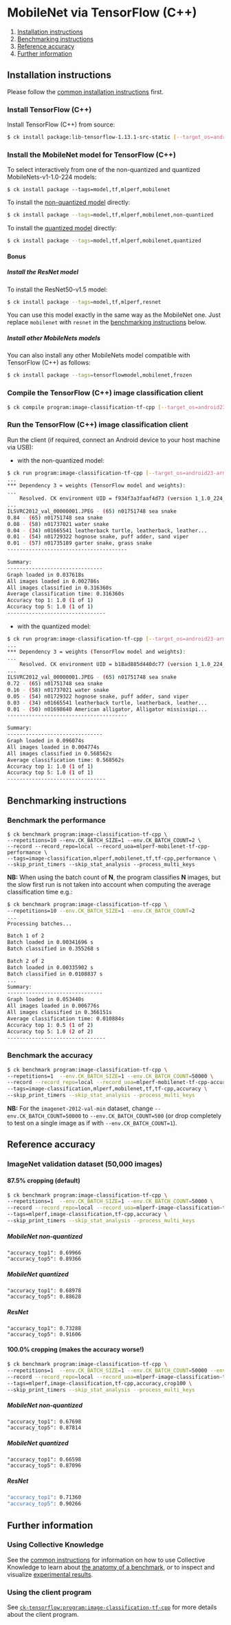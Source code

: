 # MobileNet via TensorFlow (C++)

1. [Installation instructions](#installation)
2. [Benchmarking instructions](#benchmarking)
3. [Reference accuracy](#accuracy)
4. [Further information](#further-info)

<a name="installation"></a>
## Installation instructions

Please follow the [common installation instructions](../README.md#installation) first.

### Install TensorFlow (C++)

Install TensorFlow (C++) from source:
```bash
$ ck install package:lib-tensorflow-1.13.1-src-static [--target_os=android23-arm64]
```

### Install the MobileNet model for TensorFlow (C++)

To select interactively from one of the non-quantized and quantized MobileNets-v1-1.0-224 models:
```
$ ck install package --tags=model,tf,mlperf,mobilenet
```

To install the [non-quantized model](https://zenodo.org/record/2269307/files/mobilenet_v1_1.0_224.tgz) directly:
```bash
$ ck install package --tags=model,tf,mlperf,mobilenet,non-quantized
```

To install the [quantized model](http://download.tensorflow.org/models/mobilenet_v1_2018_08_02/mobilenet_v1_1.0_224_quant.tgz) directly:
```bash
$ ck install package --tags=model,tf,mlperf,mobilenet,quantized
```

#### Bonus

##### Install the ResNet model

To install the ResNet50-v1.5 model:
```bash
$ ck install package --tags=model,tf,mlperf,resnet
```
You can use this model exactly in the same way as the MobileNet one.
Just replace `mobilenet` with `resnet` in the [benchmarking instructions](#benchmarking) below.

##### Install other MobileNets models

You can also install any other MobileNets model compatible with TensorFlow (C++) as follows:
```bash
$ ck install package --tags=tensorflowmodel,mobilenet,frozen
```

### Compile the TensorFlow (C++) image classification client
```bash
$ ck compile program:image-classification-tf-cpp [--target_os=android23-arm64]
```

### Run the TensorFlow (C++) image classification client

Run the client (if required, connect an Android device to your host machine via USB):

- with the non-quantized model:
```bash
$ ck run program:image-classification-tf-cpp [--target_os=android23-arm64]
...
*** Dependency 3 = weights (TensorFlow model and weights):
...
    Resolved. CK environment UID = f934f3a3faaf4d73 (version 1_1.0_224_2018_02_22)
...
ILSVRC2012_val_00000001.JPEG - (65) n01751748 sea snake
0.84 - (65) n01751748 sea snake
0.08 - (58) n01737021 water snake
0.04 - (34) n01665541 leatherback turtle, leatherback, leather...
0.01 - (54) n01729322 hognose snake, puff adder, sand viper
0.01 - (57) n01735189 garter snake, grass snake
---------------------------------------

Summary:
-------------------------------
Graph loaded in 0.037618s
All images loaded in 0.002786s
All images classified in 0.316360s
Average classification time: 0.316360s
Accuracy top 1: 1.0 (1 of 1)
Accuracy top 5: 1.0 (1 of 1)
--------------------------------
```

- with the quantized model:
```bash
$ ck run program:image-classification-tf-cpp [--target_os=android23-arm64]
...
*** Dependency 3 = weights (TensorFlow model and weights):
...
    Resolved. CK environment UID = b18ad885d440dc77 (version 1_1.0_224_quant_2018_08_02)
...
ILSVRC2012_val_00000001.JPEG - (65) n01751748 sea snake
0.72 - (65) n01751748 sea snake
0.16 - (58) n01737021 water snake
0.05 - (54) n01729322 hognose snake, puff adder, sand viper
0.03 - (34) n01665541 leatherback turtle, leatherback, leather...
0.01 - (50) n01698640 American alligator, Alligator mississipi...
---------------------------------------

Summary:
-------------------------------
Graph loaded in 0.096074s
All images loaded in 0.004774s
All images classified in 0.568562s
Average classification time: 0.568562s
Accuracy top 1: 1.0 (1 of 1)
Accuracy top 5: 1.0 (1 of 1)
--------------------------------
```

<a name="benchmarking"></a>
## Benchmarking instructions

### Benchmark the performance
```
$ ck benchmark program:image-classification-tf-cpp \
--repetitions=10 --env.CK_BATCH_SIZE=1 --env.CK_BATCH_COUNT=2 \
--record --record_repo=local --record_uoa=mlperf-mobilenet-tf-cpp-performance \
--tags=image-classification,mlperf,mobilenet,tf,tf-cpp,performance \
--skip_print_timers --skip_stat_analysis --process_multi_keys
```

**NB:** When using the batch count of **N**, the program classifies **N** images, but
the slow first run is not taken into account when computing the average
classification time e.g.:
```bash
$ ck benchmark program:image-classification-tf-cpp \
--repetitions=10 --env.CK_BATCH_SIZE=1 --env.CK_BATCH_COUNT=2
...
Processing batches...

Batch 1 of 2
Batch loaded in 0.00341696 s
Batch classified in 0.355268 s

Batch 2 of 2
Batch loaded in 0.00335902 s
Batch classified in 0.0108837 s
...
Summary:
-------------------------------
Graph loaded in 0.053440s
All images loaded in 0.006776s
All images classified in 0.366151s
Average classification time: 0.010884s
Accuracy top 1: 0.5 (1 of 2)
Accuracy top 5: 1.0 (2 of 2)
--------------------------------
```

### Benchmark the accuracy
```bash
$ ck benchmark program:image-classification-tf-cpp \
--repetitions=1  --env.CK_BATCH_SIZE=1 --env.CK_BATCH_COUNT=50000 \
--record --record_repo=local --record_uoa=mlperf-mobilenet-tf-cpp-accuracy \
--tags=image-classification,mlperf,mobilenet,tf,tf-cpp,accuracy \
--skip_print_timers --skip_stat_analysis --process_multi_keys
```
**NB:** For the `imagenet-2012-val-min` dataset, change `--env.CK_BATCH_COUNT=50000`
to `--env.CK_BATCH_COUNT=500` (or drop completely to test on a single image as if with `--env.CK_BATCH_COUNT=1`).


<a name="accuracy"></a>
## Reference accuracy

### ImageNet validation dataset (50,000 images)

#### 87.5% cropping (default)
```bash
$ ck benchmark program:image-classification-tf-cpp \
--repetitions=1  --env.CK_BATCH_SIZE=1 --env.CK_BATCH_COUNT=50000 \
--record --record_repo=local --record_uoa=mlperf-image-classification-tf-cpp-accuracy \
--tags=mlperf,image-classification,tf-cpp,accuracy \
--skip_print_timers --skip_stat_analysis --process_multi_keys
```

##### MobileNet non-quantized
```
"accuracy_top1": 0.69966
"accuracy_top5": 0.89366
```

##### MobileNet quantized
```
"accuracy_top1": 0.68978
"accuracy_top5": 0.88628
```

##### ResNet
```
"accuracy_top1": 0.73288
"accuracy_top5": 0.91606
```

#### 100.0% cropping (makes the accuracy worse!)
```bash
$ ck benchmark program:image-classification-tf-cpp \
--repetitions=1  --env.CK_BATCH_SIZE=1 --env.CK_BATCH_COUNT=50000 --env.CK_CROP_PERCENT=100 \
--record --record_repo=local --record_uoa=mlperf-image-classification-tf-cpp-accuracy-crop100 \
--tags=mlperf,image-classification,tf-cpp,accuracy,crop100 \
--skip_print_timers --skip_stat_analysis --process_multi_keys
```

##### MobileNet non-quantized
```
"accuracy_top1": 0.67698
"accuracy_top5": 0.87814
```

##### MobileNet quantized
```
"accuracy_top1": 0.66598
"accuracy_top5": 0.87096
```

##### ResNet
```bash
"accuracy_top1": 0.71360
"accuracy_top5": 0.90266
```

<a name="further-info"></a>
## Further information

### Using Collective Knowledge
See the [common instructions](../README.md) for information on how to use Collective Knowledge
to learn about [the anatomy of a benchmark](../README.md#anatomy), or
to inspect and visualize [experimental results](../README.md#results).

### Using the client program
See [`ck-tensorflow:program:image-classification-tf-cpp`](https://github.com/ctuning/ck-tensorflow/tree/master/program/image-classification-tf-cpp) for more details about the client program.
